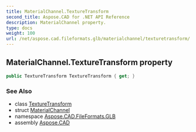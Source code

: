 ```yaml
---
title: MaterialChannel.TextureTransform
second_title: Aspose.CAD for .NET API Reference
description: MaterialChannel property. 
type: docs
weight: 100
url: /net/aspose.cad.fileformats.glb/materialchannel/texturetransform/
---
```

## MaterialChannel.TextureTransform property

```csharp
public TextureTransform TextureTransform { get; }
```

### See Also

* class [TextureTransform](../../texturetransform/)
* struct [MaterialChannel](../)
* namespace [Aspose.CAD.FileFormats.GLB](../../materialchannel/)
* assembly [Aspose.CAD](../../../)


